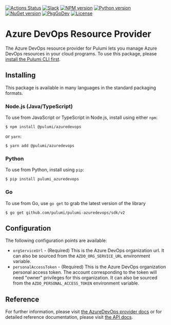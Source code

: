 [![Actions Status](https://github.com/pulumi/pulumi-azuredevops/workflows/master/badge.svg)](https://github.com/pulumi/pulumi-azuredevops/actions)
[![Slack](http://www.pulumi.com/images/docs/badges/slack.svg)](https://slack.pulumi.com)
[![NPM version](https://badge.fury.io/js/%40pulumi%2Fazuredevops.svg)](https://www.npmjs.com/package/@pulumi/azuredevops)
[![Python version](https://badge.fury.io/py/pulumi-azuredevops.svg)](https://pypi.org/project/pulumi-azuredevops)
[![NuGet version](https://badge.fury.io/nu/pulumi.azuredevops.svg)](https://badge.fury.io/nu/pulumi.azuredevops)
[![PkgGoDev](https://pkg.go.dev/badge/github.com/pulumi/pulumi-azuredevops/sdk/v2/go)](https://pkg.go.dev/github.com/pulumi/pulumi-azuredevops/sdk/v2/go)
[![License](https://img.shields.io/npm/l/%40pulumi%2Fpulumi.svg)](https://github.com/pulumi/pulumi-azuredevops/blob/master/LICENSE)

# Azure DevOps Resource Provider

The Azure DevOps resource provider for Pulumi lets you manage Azure DevOps
resources in your cloud programs. To use this package, please [install the
Pulumi CLI first](https://pulumi.io/).

## Installing

This package is available in many languages in the standard packaging formats.

### Node.js (Java/TypeScript)

To use from JavaScript or TypeScript in Node.js, install using either `npm`:

    $ npm install @pulumi/azuredevops

or `yarn`:

    $ yarn add @pulumi/azuredevops

### Python

To use from Python, install using `pip`:

    $ pip install pulumi_azuredevops

### Go

To use from Go, use `go get` to grab the latest version of the library

    $ go get github.com/pulumi/pulumi-azuredevops/sdk/v2

## Configuration

The following configuration points are available:

* `orgServiceUrl` - (Required) This is the Azure DevOps organization url. It can also be sourced from the `AZDO_ORG_SERVICE_URL` environment variable.
* `personalAccessToken` - (Required) This is the Azure DevOps organization personal access token. The account corresponding to the token will need "owner" privileges for this organization. It can also be sourced from the `AZDO_PERSONAL_ACCESS_TOKEN` environment variable.

## Reference

For further information, please visit [the AzureDevOps provider docs](https://www.pulumi.com/registry/packages/azuredevops/) 
or for detailed reference documentation, please visit [the API docs](https://www.pulumi.com/registry/packages/azuredevops/api-docs/).
